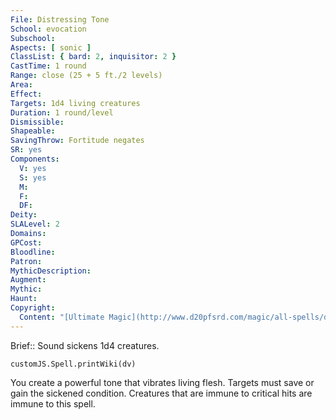 ```yaml
---
File: Distressing Tone
School: evocation
Subschool: 
Aspects: [ sonic ]
ClassList: { bard: 2, inquisitor: 2 }
CastTime: 1 round
Range: close (25 + 5 ft./2 levels)
Area: 
Effect: 
Targets: 1d4 living creatures
Duration: 1 round/level
Dismissible: 
Shapeable: 
SavingThrow: Fortitude negates
SR: yes
Components:
  V: yes
  S: yes
  M: 
  F: 
  DF: 
Deity: 
SLALevel: 2
Domains: 
GPCost: 
Bloodline: 
Patron: 
MythicDescription: 
Augment: 
Mythic: 
Haunt: 
Copyright:
  Content: "[Ultimate Magic](http://www.d20pfsrd.com/magic/all-spells/d/distressing-tone)"
---
```

Brief:: Sound sickens 1d4 creatures.

```dataviewjs
customJS.Spell.printWiki(dv)
```

You create a powerful tone that vibrates living flesh. Targets must save or gain the sickened condition. Creatures that are immune to critical hits are immune to this spell.
